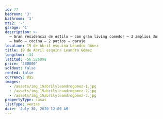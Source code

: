 ```yaml
---
id: 77
bedroom: '3'
bathroom: '1'
mts2: '-'
garage: '1'
description: >-
  – Gran residencia de estilo – con gran living comedor – 3 amplios dormitorios
  – baño – cocina – 2 patios – garaje
location: 19 de Abril esquina Leandro Gómez
title: 19 de Abril esquina Leandro Gómez
longitud: -34
latitud: -56.526098
price: '260000'
soldout: false
rented: false
currency: U$S
images:
  - /assets/img_19abrilyleandrogomez-1.jpg
  - /assets/img_19abrilyleandrogomez-2.jpg
  - /assets/img_19abrilyleandrogomez-3.jpg
propertyType: casas
listType: ventas
date: 'July 30, 2020 12:00 AM'
---
```


